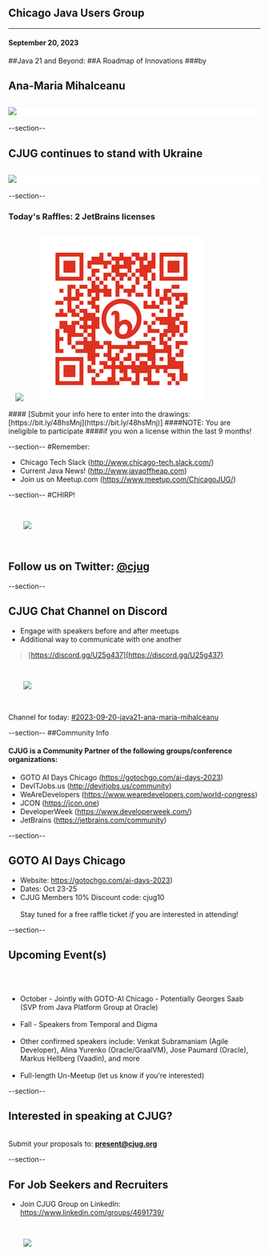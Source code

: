 ## Chicago Java Users Group
---

#### September 20, 2023 
##Java 21 and Beyond:
##A Roadmap of Innovations
###by 
## Ana-Maria Mihalceanu
<div style="background-color: white; margin-top: 30px;">
	<img src="images/cjug.gif" style="border: none; box-shadow: none;"/>
</div>


--section--
## CJUG continues to stand with Ukraine
<div style="background-color: white; margin-top: 30px;">
	<img src="images/WeStandWithUkraine.jpeg" style="border: none; box-shadow: none;"/>
</div>

--section--
### Today's Raffles: 2 JetBrains licenses
<img src="images/JetBrains-2022-twitter.jpg" style="border:none; box-shadow:none; margin: 14px; background:white;"/>
<img src="images/CJUG-JB-raffle-QR.png" style="border:none; box-shadow:none; margin: 14px; background:white;"/>
<br/>
#### [Submit your info here to enter into the drawings: [https://bit.ly/48hsMnj](https://bit.ly/48hsMnj)]
####NOTE: You are ineligible to participate
####if you won a license within the last 9 months!

--section--
#Remember:
 * Chicago Tech Slack (http://www.chicago-tech.slack.com/)
 * Current Java News! (http://www.javaoffheap.com)
 * Join us on Meetup.com (https://www.meetup.com/ChicagoJUG/)

--section--
#CHIRP!
<br/>

<img src="images/twitterBird.png" style="border:none; box-shadow:none; margin: 30px; background:white;"/>

## Follow us on Twitter: <u>[@cjug](https://twitter.com/cjug)</u>

--section--
## CJUG Chat Channel on Discord 
* Engage with speakers before and after meetups
* Additional way to communicate with one another

>[https://discord.gg/U25g437](https://discord.gg/U25g437)

<img src="images/cjug-discord-qrcode.png" style="border:none; box-shadow:none; margin: 30px; background:white;"/>

Channel for today: [#2023-09-20-java21-ana-maria-mihalceanu](https://discord.com/channels/756944573669834935/1147932847081013358)

--section--
##Community Info
<br/>
#### CJUG is a Community Partner of the following groups/conference organizations:

* GOTO AI Days Chicago (https://gotochgo.com/ai-days-2023)
* DevITJobs.us (http://devitjobs.us/community)
* WeAreDevelopers (https://www.wearedevelopers.com/world-congress)
* JCON (https://jcon.one)
* DeveloperWeek (https://www.developerweek.com/)
* JetBrains (https://jetbrains.com/community)

--section--
## GOTO AI Days Chicago

* Website:  https://gotochgo.com/ai-days-2023)
* Dates: Oct 23-25
* CJUG Members 10% Discount code: cjug10 
<br/><br/>
Stay tuned for a free raffle ticket *if* you are interested in attending!

--section--
## Upcoming Event(s)
<br/><br/>
* October - Jointly with GOTO-AI Chicago - Potentially Georges Saab (SVP from Java Platform Group at Oracle)
<br/><br/>
* Fall - Speakers from Temporal and Digma
<br/><br/>
* Other confirmed speakers include: Venkat Subramaniam (Agile Developer), Alina Yurenko (Oracle/GraalVM), Jose Paumard (Oracle), Markus Hellberg (Vaadin), and more
<br/><br/>
* Full-length Un-Meetup (let us know if you're interested)

--section--
## Interested in speaking at CJUG? 
<br/>Submit your proposals to: **present@cjug.org**<br/>

--section--

## For Job Seekers and Recruiters

* Join CJUG Group on LinkedIn:<br/>
 https://www.linkedin.com/groups/4691739/

<img src="images/cjug-linkedinGroup-qrcode.png" style="border:none; box-shadow:none; margin: 30px; background:white;"/>

